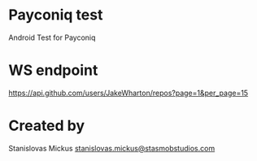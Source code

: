 # Payconiq test
Android Test for Payconiq

# WS endpoint
https://api.github.com/users/JakeWharton/repos?page=1&per_page=15

# Created by
Stanislovas Mickus <stanislovas.mickus@stasmobstudios.com>
